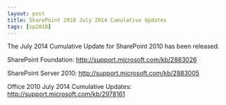 ```yaml
---
layout: post
title: SharePoint 2010 July 2014 Cumulative Updates
tags: [sp2010]
---
```


The July 2014 Cumulative Update for SharePoint 2010 has been released.

SharePoint Foundation: <http://support.microsoft.com/kb/2883026>

SharePoint Server 2010: <http://support.microsoft.com/kb/2883005>

Office 2010 July 2014 Cumulative Updates: <http://support.microsoft.com/kb/2978161>